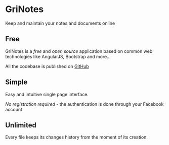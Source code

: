 # GriNotes
Keep and maintain your notes and documents online

## Free

GriNotes is a _free_ and _open source_ application
based on common web technologies like AngularJS, Bootstrap and more...

All the codebase is published on [GitHub](https://github.com/sgchris/grinotes.git)

## Simple

Easy and intuitive single page interface.

*No registration required* - the authentication is done through your Facebook account

## Unlimited

Every file keeps its changes history from the moment of its creation.
